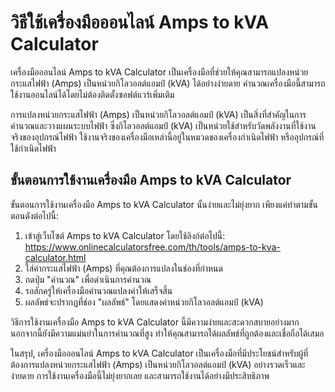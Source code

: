 วิธีใช้เครื่องมือออนไลน์ Amps to kVA Calculator
===============================================

เครื่องมือออนไลน์ Amps to kVA Calculator เป็นเครื่องมือที่ช่วยให้คุณสามารถแปลงหน่วยกระแสไฟฟ้า (Amps) เป็นหน่วยกิโลวอลต์แอมป์ (kVA) ได้อย่างง่ายดาย คำนวณเครื่องมือนี้สามารถใช้งานออนไลน์ได้โดยไม่ต้องติดตั้งซอฟต์แวร์เพิ่มเติม

การแปลงหน่วยกระแสไฟฟ้า (Amps) เป็นหน่วยกิโลวอลต์แอมป์ (kVA) เป็นสิ่งที่สำคัญในการคำนวณและวางแผนระบบไฟฟ้า ซึ่งกิโลวอลต์แอมป์ (kVA) เป็นหน่วยใช้สำหรับวัดพลังงานที่ใช้งานจริงของอุปกรณ์ไฟฟ้า ใช้งานจริงของเครื่องมือเหล่านี้อยู่ในหมวดของเครื่องกำเนิดไฟฟ้า หรืออุปกรณ์ที่ใช้กำเนิดไฟฟ้า

ขั้นตอนการใช้งานเครื่องมือ Amps to kVA Calculator
-------------------------------------------------

ขั้นตอนการใช้งานเครื่องมือ Amps to kVA Calculator นั้นง่ายและไม่ยุ่งยาก เพียงแค่ทำตามขั้นตอนดังต่อไปนี้:

1. เข้าสู่เว็บไซต์ Amps to kVA Calculator โดยใช้ลิงก์ต่อไปนี้: <https://www.onlinecalculatorsfree.com/th/tools/amps-to-kva-calculator.html>
2. ใส่ค่ากระแสไฟฟ้า (Amps) ที่คุณต้องการแปลงในช่องที่กำหนด
3. กดปุ่ม "คำนวณ" เพื่อดำเนินการคำนวณ
4. รอสักครู่ให้เครื่องมือคำนวณแปลงค่าให้เสร็จสิ้น
5. ผลลัพธ์จะปรากฏที่ช่อง "ผลลัพธ์" โดยแสดงค่าหน่วยกิโลวอลต์แอมป์ (kVA)

วิธีการใช้งานเครื่องมือ Amps to kVA Calculator นี้มีความง่ายและสะดวกสบายอย่างมาก นอกจากนี้ยังมีความแม่นยำในการคำนวณที่สูง ทำให้คุณสามารถได้ผลลัพธ์ที่ถูกต้องและเชื่อถือได้เสมอ

ในสรุป, เครื่องมือออนไลน์ Amps to kVA Calculator เป็นเครื่องมือที่มีประโยชน์สำหรับผู้ที่ต้องการแปลงหน่วยกระแสไฟฟ้า (Amps) เป็นหน่วยกิโลวอลต์แอมป์ (kVA) อย่างรวดเร็วและง่ายดาย การใช้งานเครื่องมือนี้ไม่ยุ่งยากเลย และสามารถใช้งานได้อย่างมีประสิทธิภาพ